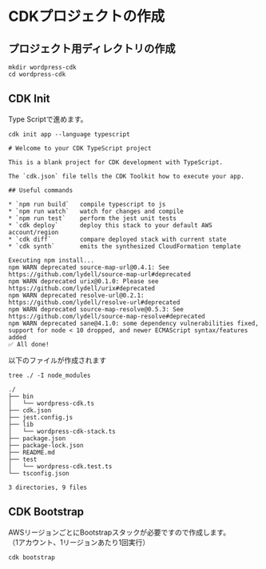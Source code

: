 # CDKプロジェクトの作成

## プロジェクト用ディレクトリの作成

```terminal title="ターミナル"
mkdir wordpress-cdk
cd wordpress-cdk
```

## CDK Init

Type Scriptで進めます。

```terminal title="ターミナル"
cdk init app --language typescript
```
```
# Welcome to your CDK TypeScript project

This is a blank project for CDK development with TypeScript.

The `cdk.json` file tells the CDK Toolkit how to execute your app.

## Useful commands

* `npm run build`   compile typescript to js
* `npm run watch`   watch for changes and compile
* `npm run test`    perform the jest unit tests
* `cdk deploy`      deploy this stack to your default AWS account/region
* `cdk diff`        compare deployed stack with current state
* `cdk synth`       emits the synthesized CloudFormation template

Executing npm install...
npm WARN deprecated source-map-url@0.4.1: See https://github.com/lydell/source-map-url#deprecated
npm WARN deprecated urix@0.1.0: Please see https://github.com/lydell/urix#deprecated
npm WARN deprecated resolve-url@0.2.1: https://github.com/lydell/resolve-url#deprecated
npm WARN deprecated source-map-resolve@0.5.3: See https://github.com/lydell/source-map-resolve#deprecated
npm WARN deprecated sane@4.1.0: some dependency vulnerabilities fixed, support for node < 10 dropped, and newer ECMAScript syntax/features added
✅ All done!
```

以下のファイルが作成されます

```terminal title="ターミナル"
tree ./ -I node_modules
```
```
./
├── bin
│   └── wordpress-cdk.ts
├── cdk.json
├── jest.config.js
├── lib
│   └── wordpress-cdk-stack.ts
├── package.json
├── package-lock.json
├── README.md
├── test
│   └── wordpress-cdk.test.ts
└── tsconfig.json

3 directories, 9 files
```

## CDK Bootstrap

AWSリージョンごとにBootstrapスタックが必要ですので作成します。  
（1アカウント、1リージョンあたり1回実行）

```terminal title="ターミナル"
cdk bootstrap
```